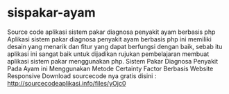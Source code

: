 # sispakar-ayam
Source code aplikasi sistem pakar diagnosa penyakit ayam berbasis php
Aplikasi sistem pakar diagnosa penyakit ayam berbasis php ini memiliki desain yang menarik dan fitur yang dapat berfungsi dengan baik, sebab itu aplikasi ini sangat baik untuk dijadikan rujukan pembelajaran membuat aplikasi sistem pakar menggunakan php. Sistem Pakar Diagnosa Penyakit Pada Ayam ini Menggunakan Metode Certainty Factor Berbasis Website Responsive
Download sourcecode nya gratis disini : http://sourcecodeaplikasi.info/files/yOjc0
